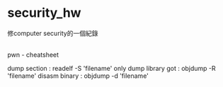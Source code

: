# security_hw
修computer security的一個紀錄

<br>
pwn - cheatsheet

dump section : readelf -S 'filename' 
only dump library got : objdump -R 'filename'
disasm binary : objdump -d 'filename'
